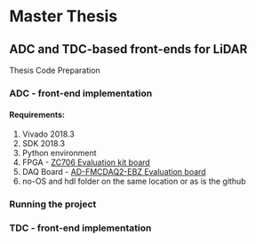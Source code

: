 # Master Thesis
## ADC and TDC-based front-ends for LiDAR
Thesis Code Preparation

### ADC - front-end implementation
#### Requirements:
1. Vivado 2018.3
2. SDK 2018.3
3. Python environment
4. FPGA - [ZC706 Evaluation kit board](https://www.xilinx.com/products/boards-and-kits/ek-z7-zc706-g.html)
5. DAQ Board - [AD-FMCDAQ2-EBZ Evaluation board](https://www.analog.com/en/design-center/evaluation-hardware-and-software/evaluation-boards-kits/eval-ad-fmcdaq2-ebz.html#eb-overview)
6. no-OS and hdl folder on the same location or as is the github

### Running the project




### TDC - front-end implementation



